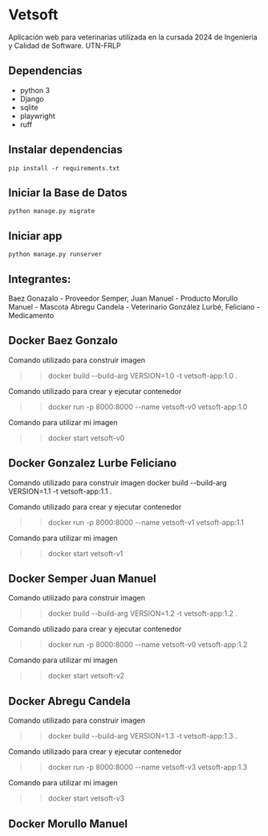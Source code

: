 # Vetsoft

Aplicación web para veterinarias utilizada en la cursada 2024 de Ingeniería y Calidad de Software. UTN-FRLP

## Dependencias

- python 3
- Django
- sqlite
- playwright
- ruff

## Instalar dependencias

`pip install -r requirements.txt`

## Iniciar la Base de Datos

`python manage.py migrate`

## Iniciar app

`python manage.py runserver`

## Integrantes:

Baez Gonazalo - Proveedor
Semper, Juan Manuel - Producto
Morullo Manuel  - Mascota
Abregu Candela - Veterinario
González Lurbé, Feliciano - Medicamento

## Docker Baez Gonzalo
Comando utilizado para construir imagen
>> docker build --build-arg VERSION=1.0 -t vetsoft-app:1.0 .

Comando utilizado para crear y ejecutar contenedor
>> docker run -p 8000:8000 --name vetsoft-v0 vetsoft-app:1.0

Comando para utilizar mi imagen
>> docker start vetsoft-v0

## Docker Gonzalez Lurbe Feliciano
Comando utilizado para construir imagen
docker build --build-arg VERSION=1.1 -t vetsoft-app:1.1 .

Comando utilizado para crear y ejecutar contenedor
>> docker run -p 8000:8000 --name vetsoft-v1 vetsoft-app:1.1

Comando para utilizar mi imagen
>> docker start vetsoft-v1

## Docker Semper Juan Manuel
Comando utilizado para construir imagen
>> docker build --build-arg VERSION=1.2 -t vetsoft-app:1.2 .

Comando utilizado para crear y ejecutar contenedor
>> docker run -p 8000:8000 --name vetsoft-v0 vetsoft-app:1.2

Comando para utilizar mi imagen
>> docker start vetsoft-v2

## Docker Abregu Candela
Comando utilizado para construir imagen
>> docker build --build-arg VERSION=1.3 -t vetsoft-app:1.3 .

Comando utilizado para crear y ejecutar contenedor
>> docker run -p 8000:8000 --name vetsoft-v3 vetsoft-app:1.3

Comando para utilizar mi imagen
>> docker start vetsoft-v3

## Docker Morullo Manuel